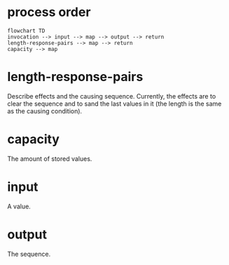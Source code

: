 
# process order
```mermaid
flowchart TD
invocation --> input --> map --> output --> return
length-response-pairs --> map --> return
capacity --> map
```

# length-response-pairs
Describe effects and the causing sequence. Currently, the effects are to clear the sequence and to sand the last values in it (the length is the same as the causing condition).
# capacity
The amount of stored values.
# input
A value.
# output
The sequence.